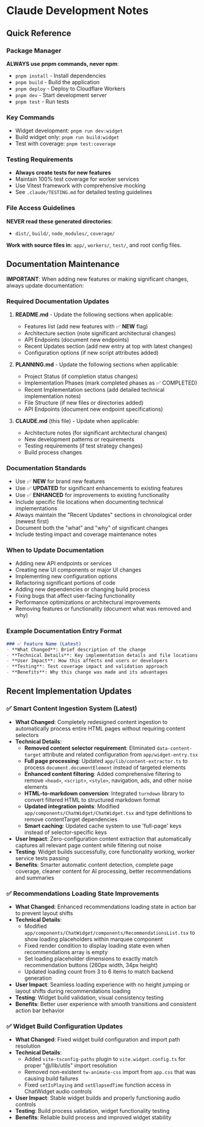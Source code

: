 # Claude Development Notes

## Quick Reference

### Package Manager
**ALWAYS use pnpm commands, never npm**:
- `pnpm install` - Install dependencies
- `pnpm build` - Build the application
- `pnpm deploy` - Deploy to Cloudflare Workers
- `pnpm dev` - Start development server
- `pnpm test` - Run tests

### Key Commands
- Widget development: `pnpm run dev:widget`
- Build widget only: `pnpm run build:widget`
- Test with coverage: `pnpm test:coverage`

### Testing Requirements
- **Always create tests for new features**
- Maintain 100% test coverage for worker services
- Use Vitest framework with comprehensive mocking
- See `.claude/TESTING.md` for detailed testing guidelines

### File Access Guidelines
**NEVER read these generated directories**:
- `dist/`, `build/`, `node_modules/`, `coverage/`

**Work with source files in**: `app/`, `workers/`, `test/`, and root config files.

## Documentation Maintenance
**IMPORTANT**: When adding new features or making significant changes, always update documentation:

### Required Documentation Updates
1. **README.md** - Update the following sections when applicable:
   - Features list (add new features with ✅ **NEW** flag)
   - Architecture section (note significant architectural changes)
   - API Endpoints (document new endpoints)
   - Recent Updates section (add new entry at top with latest changes)
   - Configuration options (if new script attributes added)

2. **PLANNING.md** - Update the following sections when applicable:
   - Project Status (if completion status changes)
   - Implementation Phases (mark completed phases as ✅ COMPLETED)
   - Recent Implementation sections (add detailed technical implementation notes)
   - File Structure (if new files or directories added)
   - API Endpoints (document new endpoint specifications)

3. **CLAUDE.md** (this file) - Update when applicable:
   - Architecture notes (for significant architectural changes)
   - New development patterns or requirements
   - Testing requirements (if test strategy changes)
   - Build process changes

### Documentation Standards
- Use ✅ **NEW** for brand new features
- Use ✅ **UPDATED** for significant enhancements to existing features  
- Use ✅ **ENHANCED** for improvements to existing functionality
- Include specific file locations when documenting technical implementations
- Always maintain the "Recent Updates" sections in chronological order (newest first)
- Document both the "what" and "why" of significant changes
- Include testing impact and coverage maintenance notes

### When to Update Documentation
- Adding new API endpoints or services
- Creating new UI components or major UI changes
- Implementing new configuration options
- Refactoring significant portions of code
- Adding new dependencies or changing build process
- Fixing bugs that affect user-facing functionality
- Performance optimizations or architectural improvements
- Removing features or functionality (document what was removed and why)

### Example Documentation Entry Format
```markdown
### ✅ Feature Name (Latest)
- **What Changed**: Brief description of the change
- **Technical Details**: Key implementation details and file locations
- **User Impact**: How this affects end users or developers
- **Testing**: Test coverage impact and validation approach
- **Benefits**: Why this change was made and its advantages
```

## Recent Implementation Updates

### ✅ Smart Content Ingestion System (Latest)
- **What Changed**: Completely redesigned content ingestion to automatically process entire HTML pages without requiring content selectors
- **Technical Details**: 
  - **Removed content selector requirement**: Eliminated `data-content-target` attribute and related configuration from `app/widget-entry.tsx`
  - **Full page processing**: Updated `app/lib/content-extractor.ts` to process `document.documentElement` instead of targeted elements
  - **Enhanced content filtering**: Added comprehensive filtering to remove `<head>`, `<script>`, `<style>`, navigation, ads, and other noise elements
  - **HTML-to-markdown conversion**: Integrated `turndown` library to convert filtered HTML to structured markdown format
  - **Updated integration points**: Modified `app/components/ChatWidget/ChatWidget.tsx` and type definitions to remove contentTarget dependencies
  - **Smart caching**: Updated cache system to use 'full-page' keys instead of selector-specific keys
- **User Impact**: Zero-configuration content extraction that automatically captures all relevant page content while filtering out noise
- **Testing**: Widget builds successfully, core functionality working, worker service tests passing
- **Benefits**: Smarter automatic content detection, complete page coverage, cleaner content for AI processing, better recommendations and summaries

### ✅ Recommendations Loading State Improvements
- **What Changed**: Enhanced recommendations loading state in action bar to prevent layout shifts
- **Technical Details**: 
  - Modified `app/components/ChatWidget/components/RecommendationsList.tsx` to show loading placeholders within marquee component
  - Fixed render condition to display loading state even when recommendations array is empty
  - Set loading placeholder dimensions to exactly match recommendation buttons (260px width, 34px height)
  - Updated loading count from 3 to 6 items to match backend generation
- **User Impact**: Seamless loading experience with no height jumping or layout shifts during recommendations loading
- **Testing**: Widget build validation, visual consistency testing
- **Benefits**: Better user experience with smooth transitions and consistent action bar behavior

### ✅ Widget Build Configuration Updates
- **What Changed**: Fixed widget build configuration and import path resolution
- **Technical Details**:
  - Added `vite-tsconfig-paths` plugin to `vite.widget.config.ts` for proper "@/lib/utils" import resolution
  - Removed non-existent `tw-animate-css` import from `app.css` that was causing build failures
  - Fixed `setIsPlaying` and `setElapsedTime` function access in ChatWidget audio controls
- **User Impact**: Stable widget builds and properly functioning audio controls
- **Testing**: Build process validation, widget functionality testing
- **Benefits**: Reliable build process and improved widget stability